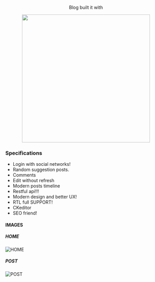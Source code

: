 
<p align="center">
Blog built it with
</p>
<p align="center"><a href="https://laravel.com" target="_blank"><img src="https://raw.githubusercontent.com/laravel/art/master/logo-lockup/5%20SVG/2%20CMYK/1%20Full%20Color/laravel-logolockup-cmyk-red.svg" width="400"></a></p>


### Specifications
- Login with social networks!
- Random suggestion posts.
- Comments
- Edit without refresh
- Modern posts timeline
- Restful api!!!
- Modern design and better UX!
- RTL full SUPPORT!
- CKeditor 
- SEO friend!


#### IMAGES

##### HOME
![HOME](https://i.imgur.com/DwuLsuV.png)

##### POST
![POST](https://i.imgur.com/7YP6rAf.png)

